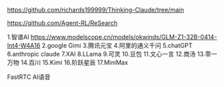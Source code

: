 
https://github.com/richards199999/Thinking-Claude/tree/main

https://github.com/Agent-RL/ReSearch

1.智谱AI https://www.modelscope.cn/models/okwinds/GLM-Z1-32B-0414-Int4-W4A16
2.google Gimi
3.腾讯元宝
4.阿里的通义千问
5.chatGPT
6.anthropic claude
7.XAI
8.LLama
9.可灵
10.豆包
11.文心一言
12.商汤
13.零一万物
14.百川
15.Kimi
16.阶跃星辰
17.MiniMax

FastRTC AI语音